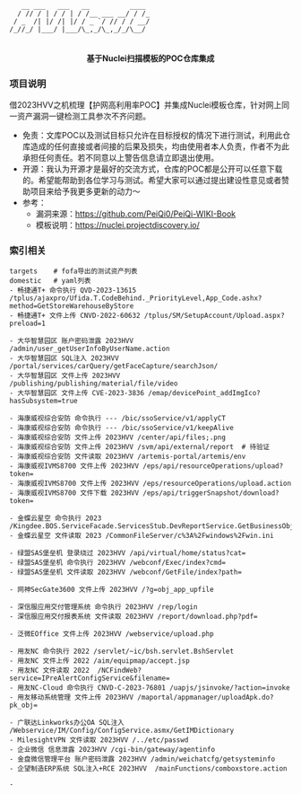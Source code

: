 ```
   __ ___   ___   __          ____ 
  / // / | / / | / /__ ___ __/ / /_
 / _  /| |/ /| |/ / _ `/ // / / __/
/_//_/ |___/ |___/\_,_/\_,_/_/\__/ 
                                   
```
<h4 align="center">基于Nuclei扫描模板的POC仓库集成</h4>

### 项目说明
借2023HVV之机梳理【护网高利用率POC】并集成Nuclei模板仓库，针对网上同一资产漏洞一键检测工具参次不齐问题。

- 免责：文库POC以及测试目标只允许在目标授权的情况下进行测试，利用此仓库造成的任何直接或者间接的后果及损失，均由使用者本人负责，作者不为此承担任何责任。若不同意以上警告信息请立即退出使用。
- 开源：我认为开源才是最好的交流方式，仓库的POC都是公开可以任意下载的。希望能帮助到各位学习与测试。希望大家可以通过提出建设性意见或者赞助项目来给予我更多更新的动力～
- 参考：
  - 漏洞来源：https://github.com/PeiQi0/PeiQi-WIKI-Book
  - 模板说明：https://nuclei.projectdiscovery.io/

### 索引相关
```
targets    # fofa导出的测试资产列表
domestic   # yaml列表
- 畅捷通T+ 命令执行 QVD-2023-13615 /tplus/ajaxpro/Ufida.T.CodeBehind._PriorityLevel,App_Code.ashx?method=GetStoreWarehouseByStore
- 畅捷通T+ 文件上传 CNVD-2022-60632 /tplus/SM/SetupAccount/Upload.aspx?preload=1

- 大华智慧园区 账户密码泄露 2023HVV /admin/user_getUserInfoByUserName.action
- 大华智慧园区 SQL注入 2023HVV /portal/services/carQuery/getFaceCapture/searchJson/
- 大华智慧园区 文件上传 2023HVV /publishing/publishing/material/file/video
- 大华智慧园区 文件上传 CVE-2023-3836 /emap/devicePoint_addImgIco?hasSubsystem=true

- 海康威视综合安防 命令执行 --- /bic/ssoService/v1/applyCT
- 海康威视综合安防 命令执行 --- /bic/ssoService/v1/keepAlive
- 海康威视综合安防 文件上传 2023HVV /center/api/files;.png
- 海康威视综合安防 文件上传 2023HVV /svm/api/external/report  # 待验证
- 海康威视综合安防 文件读取 2023HVV /artemis-portal/artemis/env
- 海康威视IVMS8700 文件上传 2023HVV /eps/api/resourceOperations/upload?token=
- 海康威视IVMS8700 文件上传 2023HVV /eps/resourceOperations/upload.action
- 海康威视IVMS8700 文件下载 2023HVV /eps/api/triggerSnapshot/download?token=

- 金蝶云星空 命令执行 2023 /Kingdee.BOS.ServiceFacade.ServicesStub.DevReportService.GetBusinessObjectData.common.kdsvc
- 金蝶云星空 文件读取 2023 /CommonFileServer/c%3A%2Fwindows%2Fwin.ini

- 绿盟SAS堡垒机 登录绕过 2023HVV /api/virtual/home/status?cat=
- 绿盟SAS堡垒机 命令执行 2023HVV /webconf/Exec/index?cmd=
- 绿盟SAS堡垒机 文件读取 2023HVV /webconf/GetFile/index?path=

- 网神SecGate3600 文件上传 2023HVV /?g=obj_app_upfile

- 深信服应用交付管理系统 命令执行 2023HVV /rep/login
- 深信服应用交付报表系统 文件读取 2023HVV /report/download.php?pdf=

- 泛微EOffice 文件上传 2023HVV /webservice/upload.php

- 用友NC 命令执行 2022 /servlet/~ic/bsh.servlet.BshServlet
- 用友NC 文件上传 2022 /aim/equipmap/accept.jsp
- 用友NC 文件读取 2022  /NCFindWeb?service=IPreAlertConfigService&filename=
- 用友NC-Cloud 命令执行 CNVD-C-2023-76801 /uapjs/jsinvoke/?action=invoke
- 用友移动系统管理 文件上传 2023HVV /maportal/appmanager/uploadApk.do?pk_obj=

- 广联达Linkworks办公OA SQL注入 /Webservice/IM/Config/ConfigService.asmx/GetIMDictionary
- MilesightVPN 文件读取 2023HVV /../etc/passwd
- 企业微信 信息泄露 2023HVV /cgi-bin/gateway/agentinfo
- 金盘微信管理平台 账户密码泄露 2023HVV /admin/weichatcfg/getsysteminfo
- 企望制造ERP系统 SQL注入+RCE 2023HVV  /mainFunctions/comboxstore.action

- 
```
